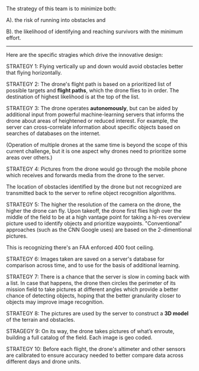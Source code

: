 
The strategy of this team is to minimize both:

   A). the risk of running into obstacles and

   B). the likelihood of identifying and reaching survivors with the minimum effort.

<hr />

Here are the specific stragies which drive the innovative design:

STRATEGY 1: Flying vertically up and down would avoid obstacles better that flying horizontally.

STRATEGY 2: The drone's flight path is based on a prioritized list of possible targets and <strong>flight paths</strong>, 
which the drone flies to in order. 
The destination of highest likelihood is at the top of the list.

STRATEGY 3: The drone operates <strong>autonomously</strong>, 
but can be aided by additional input from powerful machine-learning servers
that informs the drone about areas of heightened or reduced interest.
For example, the server can cross-correlate information about specific objects based on searches of databases on the internet.

(Operation of multiple drones at the same time is beyond the scope of this current challenge,
but it is one aspect why drones need to prioritize some areas over others.)

STRATEGY 4: Pictures from the drone would go through the mobile phone which receives and forwards media from the drone to the server.

The location of obstacles identified by the drone but not recognized are transmitted back to the server to refine object recognition algorithms.

STRATEGY 5: The higher the resolution of the camera on the drone, the higher the drone can fly.
Upon takeoff, the drone first flies high over the middle of the field to be at a high vantage point for 
taking a hi-res overview picture used to identify objects and prioritize waypoints.
"Conventional" approaches (such as the CNN Google uses) are based on the 2-dimentional pictures.

This is recognizing there's an FAA enforced 400 foot ceiling.

STRATEGY 6: Images taken are saved on a server's database for comparison across time,
and to use for the basis of additional learning.

STRATEGY 7: There is a chance that the server is slow in coming back with a list.
In case that happens, the drone then circles the perimeter of its mission field 
to take pictures at different angles which provide a better chance of detecting objects,
hoping that the better granularity closer to objects may improve image recognition.

STRATEGY 8: The pictures are used by the server to construct a <strong>3D model</strong> of the terrain and obstacles.

STRAGEGY 9: On its way, the drone takes pictures of what’s enroute, building a full catalog of the field.
Each image is geo coded.

STRATEGY 10: Before each flight, the drone's altimeter and other sensors are calibrated to ensure accuracy
needed to better compare data across different days and drone units.

